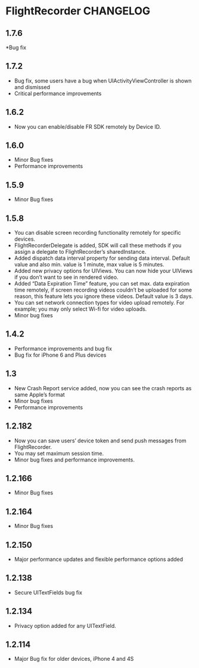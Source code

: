 # FlightRecorder CHANGELOG

## 1.7.6
*Bug fix

## 1.7.2

* Bug fix, some users have a bug when UIActivityViewController is shown and dismissed
* Critical performance improvements

## 1.6.2

* Now you can enable/disable FR SDK remotely by Device ID.

## 1.6.0

* Minor Bug fixes
* Performance improvements

## 1.5.9

* Minor Bug fixes

## 1.5.8

* You can disable screen recording functionality remotely for specific devices.
* FlightRecorderDelegate is added, SDK will call these methods if you assign a delegate to FlightRecorder’s sharedInstance.
* Added dispatch data interval property for sending data interval. Default value and also min. value is 1 minute, max value is 5 minutes.
* Added new privacy options for UIViews. You can now hide your UIViews if you don’t want to see in rendered video.
* Added “Data Expiration Time” feature, you can set max. data expiration time remotely, if screen recording videos couldn’t be uploaded for some reason, this feature lets you ignore these videos. Default value is 3 days.
* You can set network connection types for video upload remotely. For example; you may only select Wi-fi for video uploads.
* Minor bug fixes

## 1.4.2

* Performance improvements and bug fix
* Bug fix for iPhone 6 and Plus devices

## 1.3

* New Crash Report service added, now you can see the crash reports as same Apple’s format
* Minor bug fixes
* Performance improvements

## 1.2.182

* Now you can save users’ device token and send push messages from FlightRecorder.
* You may set maximum session time.
* Minor bug fixes and performance improvements.

## 1.2.166

* Minor Bug fixes

## 1.2.164

* Minor Bug fixes

## 1.2.150

* Major performance updates and flexible performance options added

## 1.2.138

* Secure UITextFields bug fix

## 1.2.134

* Privacy option added for any UITextField.

## 1.2.114

* Major Bug fix for older devices, iPhone 4 and 4S
